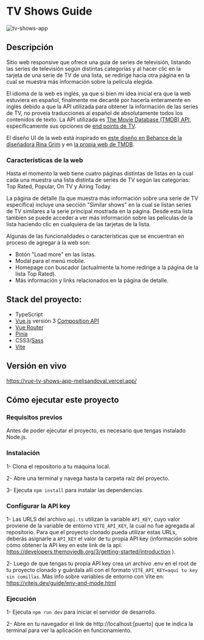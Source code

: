 # TV Shows Guide

![tv-shows-app](https://github.com/melisandoval/vue-tv-shows-app/assets/94930294/bdcd6203-0ee9-4a37-991e-38989a76e25d)

## Descripción

Sitio web responsive que ofrece una guía de series de televisión, listando las series de televisión según distintas categorías y al hacer clic en la tarjeta de una serie de TV de una lista, se redirige hacia otra página en la cual se muestra más información sobre la película elegida.

El idioma de la web es inglés, ya que si bien mi idea inicial era que la web estuviera en español, finalmente me decanté por hacerla enteramente en inglés debido a que la API utilizada para obtener la información de las series de TV, no proveía traducciones al español de absolutamente todos los contenidos de texto. La API utilizada es [The Movie Database (TMDB) API](https://developers.themoviedb.org/3/getting-started/introduction), específicamente sus opciones de [end points de TV](https://developers.themoviedb.org/3/tv/get-tv-details).

El diseño UI de la web está inspirado en [este diseño en Behance de la diseñadora Rina Grim](https://www.behance.net/gallery/161696289/Movie-app-Movieto) y en [la propia web de TMDB](https://www.themoviedb.org/).

### Características de la web

Hasta el momento la web tiene cuatro páginas distintas de listas en la cual cada una muestra una lista distinta de series de TV según las categorías: Top Rated, Popular, On TV y Airing Today.

La página de detalle (la que muestra más información sobre una serie de TV específica) incluye una sección "Similar shows" en la cual se listan series de TV similares a la serie principal mostrada en la página. Desde esta lista también se puede acceder a ver más información sobre las películas de la lista haciendo clic en cualquiera de las tarjetas de la lista.

Algunas de las funcionalidades o características que se encuentran en proceso de agregar a la web son:

- Botón "Load more" en las listas.
- Modal para el menú mobile.
- Homepage con buscador (actualmente la home redirige a la página de la lista Top Rated).
- Más información y links relacionados en la página de detalle.

## Stack del proyecto:

- TypeScript
- [Vue.js](https://vuejs.org/) versión 3 [Composition API](https://vuejs.org/guide/extras/composition-api-faq.html)
- [Vue Router](https://router.vuejs.org/)
- [Pinia](https://pinia.vuejs.org/)
- CSS3/[Sass](https://sass-lang.com/)
- [Vite](https://vitejs.dev/guide/)

## Versión en vivo

https://vue-tv-shows-app-melisandoval.vercel.app/

## Cómo ejecutar este proyecto

### Requisitos previos

Antes de poder ejecutar el proyecto, es necesario que tengas instalado Node.js.

### Instalación

1- Clona el repositorio a tu máquina local.

2- Abre una terminal y navega hasta la carpeta raíz del proyecto.

3- Ejecuta `npm install` para instalar las dependencias.

### Configurar la API key

1- Las URLS del archivo `api.ts` utilizan la variable `API_KEY`, cuyo valor proviene de la variable de entorno `VITE_API_KEY`, la cual no fue agregada al repositorio. Para que el proyecto clonado pueda utilizar estas URLs, deberás asignarle a `API_KEY` el valor de tu propia API key (información sobre cómo obtener la API key en este link de la api: https://developers.themoviedb.org/3/getting-started/introduction ).

2- Luego de que tengas tu propia API key crea un archivo .env en el root de tu proyecto clonado y guárdala allí con el formato `VITE_API_KEY=aquí tu key sin comillas`. Más info sobre variables de entorno con Vite en: https://vitejs.dev/guide/env-and-mode.html

### Ejecución

1- Ejecuta `npm run dev` para iniciar el servidor de desarrollo.

2- Abre en tu navegador el link de http://localhost:[puerto] que te indica la terminal para ver la aplicación en funcionamiento.
